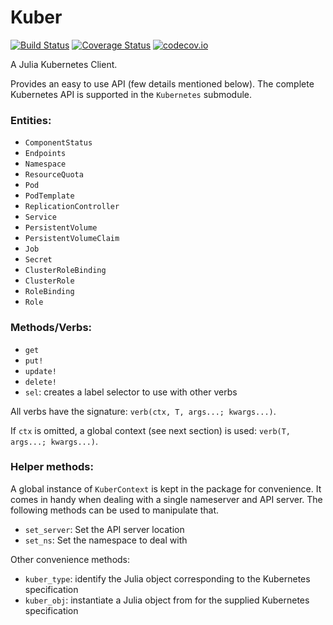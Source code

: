# Kuber

[![Build Status](https://travis-ci.org/JuliaComputing/Kuber.jl.svg?branch=master)](https://travis-ci.org/JuliaComputing/Kuber.jl)
[![Coverage Status](https://coveralls.io/repos/JuliaComputing/Kuber.jl/badge.svg?branch=master&service=github)](https://coveralls.io/github/JuliaComputing/Kuber.jl?branch=master)
[![codecov.io](http://codecov.io/github/JuliaComputing/Kuber.jl/coverage.svg?branch=master)](http://codecov.io/github/JuliaComputing/Kuber.jl?branch=master)

A Julia Kubernetes Client.

Provides an easy to use API (few details mentioned below). The complete Kubernetes API is supported in the `Kubernetes` submodule.

### Entities:

- `ComponentStatus`
- `Endpoints`
- `Namespace`
- `ResourceQuota`
- `Pod`
- `PodTemplate`
- `ReplicationController`
- `Service`
- `PersistentVolume`
- `PersistentVolumeClaim`
- `Job`
- `Secret`
- `ClusterRoleBinding`
- `ClusterRole`
- `RoleBinding`
- `Role`

### Methods/Verbs:

- `get`
- `put!`
- `update!`
- `delete!`
- `sel`: creates a label selector to use with other verbs

All verbs have the signature: `verb(ctx, T, args...; kwargs...)`.

If `ctx` is omitted, a global context (see next section) is used: `verb(T, args...; kwargs...)`.

### Helper methods:

A global instance of `KuberContext` is kept in the package for convenience. It comes in handy when dealing with a single nameserver and API server.
The following methods can be used to manipulate that.

- `set_server`: Set the API server location
- `set_ns`: Set the namespace to deal with

Other convenience methods:

- `kuber_type`: identify the Julia object corresponding to the Kubernetes specification
- `kuber_obj`: instantiate a Julia object from for the supplied Kubernetes specification
